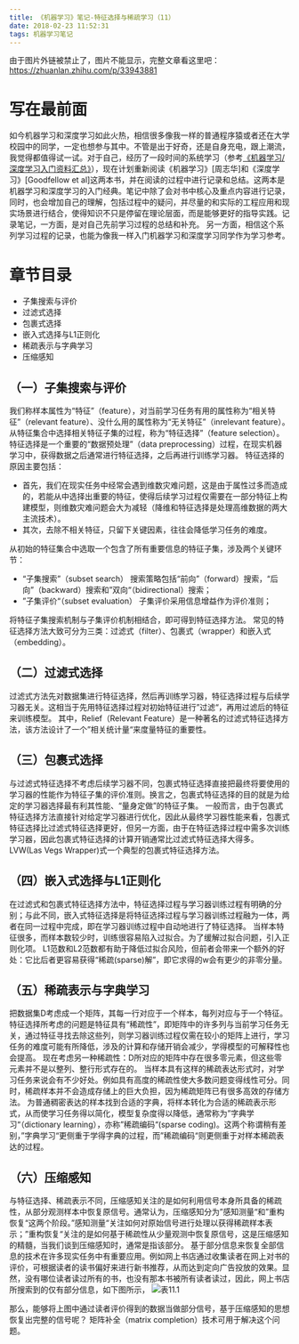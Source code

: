 ```yaml
---
title: 《机器学习》笔记-特征选择与稀疏学习（11）
date: 2018-02-23 11:52:31
tags: 机器学习笔记
---
```

由于图片外链被禁止了，图片不能显示，完整文章看这里吧：<https://zhuanlan.zhihu.com/p/33943881>

# 写在最前面
如今机器学习和深度学习如此火热，相信很多像我一样的普通程序猿或者还在大学校园中的同学，一定也想参与其中。不管是出于好奇，还是自身充电，跟上潮流，我觉得都值得试一试。对于自己，经历了一段时间的系统学习（参考[《机器学习/深度学习入门资料汇总》](https://zhuanlan.zhihu.com/p/30980999)），现在计划重新阅读《机器学习》[周志华]和《深度学习》[Goodfellow et al]这两本书，并在阅读的过程中进行记录和总结。这两本是机器学习和深度学习的入门经典。笔记中除了会对书中核心及重点内容进行记录，同时，也会增加自己的理解，包括过程中的疑问，并尽量的和实际的工程应用和现实场景进行结合，使得知识不只是停留在理论层面，而是能够更好的指导实践。记录笔记，一方面，是对自己先前学习过程的总结和补充。 另一方面，相信这个系列学习过程的记录，也能为像我一样入门机器学习和深度学习同学作为学习参考。

# 章节目录
* 子集搜索与评价
* 过滤式选择
* 包裹式选择
* 嵌入式选择与L1正则化
* 稀疏表示与字典学习
* 压缩感知

## （一）子集搜索与评价
我们称样本属性为“特征”（feature），对当前学习任务有用的属性称为“相关特征”（relevant feature）、没什么用的属性称为“无关特征”（inrelevant feature）。从特征集合中选择相关特征子集的过程，称为“特征选择”（feature selection）。
特征选择是一个重要的“数据预处理”（data preprocessing）过程，在现实机器学习中，获得数据之后通常进行特征选择，之后再进行训练学习器。
特征选择的原因主要包括：
* 首先，我们在现实任务中经常会遇到维数灾难问题，这是由于属性过多而造成的，若能从中选择出重要的特征，使得后续学习过程仅需要在一部分特征上构建模型，则维数灾难问题会大为减轻（降维和特征选择是处理高维数据的两大主流技术）。
* 其次，去除不相关特征，只留下关键因素，往往会降低学习任务的难度。

从初始的特征集合中选取一个包含了所有重要信息的特征子集，涉及两个关键环节：
* “子集搜索”（subset search）
搜索策略包括“前向”（forward）搜索，“后向”（backward）搜索和”双向“（bidirectional）搜索；
* ”子集评价“（subset evaluation）
子集评价采用信息增益作为评价准则；

将特征子集搜索机制与子集评价机制相结合，即可得到特征选择方法。
常见的特征选择方法大致可分为三类：过滤式（filter）、包裹式（wrapper）和嵌入式（embedding）。

## （二）过滤式选择
过滤式方法先对数据集进行特征选择，然后再训练学习器，特征选择过程与后续学习器无关。这相当于先用特征选择过程对初始特征进行”过滤“，再用过滤后的特征来训练模型。
其中，Relief（Relevant Feature）是一种著名的过滤式特征选择方法，该方法设计了一个”相关统计量“来度量特征的重要性。

## （三）包裹式选择
与过滤式特征选择不考虑后续学习器不同，包裹式特征选择直接把最终将要使用的学习器的性能作为特征子集的评价准则。换言之，包裹式特征选择的目的就是为给定的学习器选择最有利其性能、“量身定做”的特征子集。
一般而言，由于包裹式特征选择方法直接针对给定学习器进行优化，因此从最终学习器性能来看，包裹式特征选择比过滤式特征选择更好，但另一方面，由于在特征选择过程中需多次训练学习器，因此包裹式特征选择的计算开销通常比过滤式特征选择大得多。
LVW(Las Vegs Wrapper)式一个典型的包裹式特征选择方法。

## （四）嵌入式选择与L1正则化
在过滤式和包裹式特征选择方法中，特征选择过程与学习器训练过程有明确的分别；与此不同，嵌入式特征选择是将特征选择过程与学习器训练过程融为一体，两者在同一过程中完成，即在学习器训练过程中自动地进行了特征选择。
当样本特征很多，而样本数较少时，训练很容易陷入过拟合。为了缓解过拟合问题，引入正则化项。
L1范数和L2范数都有助于降低过拟合风险，但前者会带来一个额外的好处：它比后者更容易获得“稀疏(sparse)解”，即它求得的w会有更少的非零分量。

## （五）稀疏表示与字典学习
把数据集D考虑成一个矩阵，其每一行对应于一个样本，每列对应与于一个特征。特征选择所考虑的问题是特征具有“稀疏性”，即矩阵中的许多列与当前学习任务无关，通过特征寻找去除这些列，则学习器训练过程仅需在较小的矩阵上进行，学习任务的难度可能有所降低，涉及的计算和存储开销会减少，学得模型的可解释性也会提高。
现在考虑另一种稀疏性：D所对应的矩阵中存在很多零元素，但这些零元素并不是以整列、整行形式存在的。
当样本具有这样的稀疏表达形式时，对学习任务来说会有不少好处。例如具有高度的稀疏性使大多数问题变得线性可分。同时，稀疏样本并不会造成存储上的巨大负担，因为稀疏矩阵已有很多高效的存储方法。
为普通稠密表达的样本找到合适的字典，将样本转化为合适的稀疏表示形式，从而使学习任务得以简化，模型复杂度得以降低，通常称为”字典学习“（dictionary learning），亦称”稀疏编码“(sparse coding)。这两个称谓稍有差别，”字典学习“更侧重于学得字典的过程，而”稀疏编码“则更侧重于对样本稀疏表达的过程。

## （六）压缩感知
与特征选择、稀疏表示不同，压缩感知关注的是如何利用信号本身所具备的稀疏性，从部分观测样本中恢复原信号。通常认为，压缩感知分为”感知测量“和”重构恢复“这两个阶段。”感知测量“关注如何对原始信号进行处理以获得稀疏样本表示；”重构恢复“关注的是如何基于稀疏性从少量观测中恢复原信号，这是压缩感知的精髓，当我们谈到压缩感知时，通常是指该部分。
基于部分信息来恢复全部信息的技术在许多现实任务中有重要应用。例如网上书店通过收集读者在网上对书的评价，可根据读者的读书偏好来进行新书推荐，从而达到定向广告投放的效果。显然，没有哪位读者读过所有的书，也没有那本书被所有读者读过，因此，网上书店所搜索到的仅有部分信息，如下图所示，
![表11.1](http://upload-images.jianshu.io/upload_images/4905018-20da5f23d9fdba8f.png?imageMogr2/auto-orient/strip%7CimageView2/2/w/1240)

那么，能够将上图中通过读者评价得到的数据当做部分信号，基于压缩感知的思想恢复出完整的信号呢？
矩阵补全（matrix completion）技术可用于解决这个问题。
